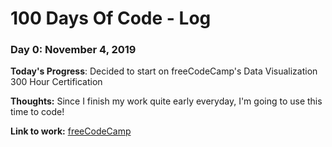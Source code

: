 # 100 Days Of Code - Log

### Day 0: November 4, 2019

**Today's Progress**: Decided to start on freeCodeCamp's Data Visualization 300 Hour Certification

**Thoughts:** Since I finish my work quite early everyday, I'm going to use this time to code!

**Link to work:** [freeCodeCamp](https://www.freecodecamp.org/learn/)
